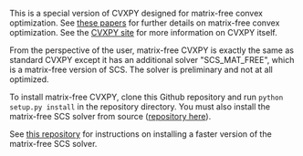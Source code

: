 This is a special version of CVXPY designed for matrix-free convex optimization. See [these papers](http://stanford.edu/~boyd/papers/abs_ops.html) for further details on matrix-free convex optimization. See the [CVXPY site](http://www.cvxpy.org) for more information on CVXPY itself.

From the perspective of the user, matrix-free CVXPY is exactly the same as standard CVXPY except it has an additional solver "SCS_MAT_FREE", which is a matrix-free version of SCS.
The solver is preliminary and not at all optimized. 

To install matrix-free CVXPY, clone this Github repository and run ``python setup.py install`` in the repository directory.
You must also install the matrix-free SCS solver from source ([repository here](https://github.com/SteveDiamond/scs)).

See [this repository](https://github.com/SteveDiamond/FAO_DAG/blob/master/README.md) for instructions on installing a faster version of the matrix-free SCS solver.

